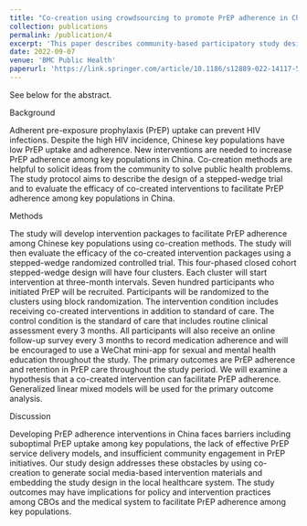 ```yaml
---
title: "Co-creation using crowdsourcing to promote PrEP adherence in China: study protocol for a stepped-wedge randomized controlled trial"
collection: publications
permalink: /publication/4
excerpt: 'This paper describes community-based participatory study design that develops technology-mediated interventions to facilitate PrEP adherence.'
date: 2022-09-07
venue: 'BMC Public Health'
paperurl: 'https://link.springer.com/article/10.1186/s12889-022-14117-5'
---
```


See below for the abstract.

Background

Adherent pre-exposure prophylaxis (PrEP) uptake can prevent HIV infections. Despite the high HIV incidence, Chinese key populations have low PrEP uptake and adherence. New interventions are needed to increase PrEP adherence among key populations in China. Co-creation methods are helpful to solicit ideas from the community to solve public health problems. The study protocol aims to describe the design of a stepped-wedge trial and to evaluate the efficacy of co-created interventions to facilitate PrEP adherence among key populations in China.

Methods

The study will develop intervention packages to facilitate PrEP adherence among Chinese key populations using co-creation methods. The study will then evaluate the efficacy of the co-created intervention packages using a stepped-wedge randomized controlled trial. This four-phased closed cohort stepped-wedge design will have four clusters. Each cluster will start intervention at three-month intervals. Seven hundred participants who initiated PrEP will be recruited. Participants will be randomized to the clusters using block randomization. The intervention condition includes receiving co-created interventions in addition to standard of care. The control condition is the standard of care that includes routine clinical assessment every 3 months. All participants will also receive an online follow-up survey every 3 months to record medication adherence and will be encouraged to use a WeChat mini-app for sexual and mental health education throughout the study. The primary outcomes are PrEP adherence and retention in PrEP care throughout the study period. We will examine a hypothesis that a co-created intervention can facilitate PrEP adherence. Generalized linear mixed models will be used for the primary outcome analysis.

Discussion

Developing PrEP adherence interventions in China faces barriers including suboptimal PrEP uptake among key populations, the lack of effective PrEP service delivery models, and insufficient community engagement in PrEP initiatives. Our study design addresses these obstacles by using co-creation to generate social media-based intervention materials and embedding the study design in the local healthcare system. The study outcomes may have implications for policy and intervention practices among CBOs and the medical system to facilitate PrEP adherence among key populations.
